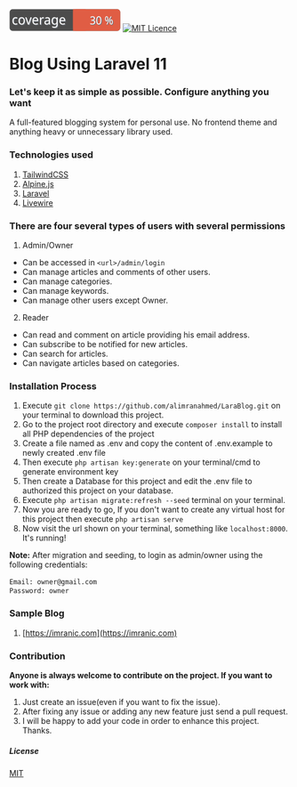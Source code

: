 [![Test Coverage](https://raw.githubusercontent.com/alimranahmed/LaraBlog/main/badge-coverage.svg)](https://packagist.org/packages/alimranahmed/LaraBlog)
[![MIT Licence](https://badges.frapsoft.com/os/mit/mit.svg?v=103)](https://opensource.org/licenses/mit-license.php)


# Blog Using Laravel 11
### Let's keep it as simple as possible. Configure anything you want
A full-featured blogging system for personal use. No frontend theme and anything heavy or unnecessary library used.

### Technologies used
1. [TailwindCSS](https://tailwindcss.com)
2. [Alpine.js](https://alpinejs.dev)
3. [Laravel](https://laravel.com)
4. [Livewire](https://livewire.laravel.com)
 
### There are four several types of users with several permissions
1. Admin/Owner
  * Can be accessed in `<url>/admin/login`
  * Can manage articles and comments of other users.
  * Can manage categories.
  * Can manage keywords.
  * Can manage other users except Owner.
  
2. Reader
  * Can read and comment on article providing his email address.
  * Can subscribe to be notified for new articles.
  * Can search for articles.
  * Can navigate articles based on categories.

### Installation Process
1. Execute `git clone https://github.com/alimranahmed/LaraBlog.git` on your terminal to download this project.
2. Go to the project root directory and execute `composer install` to install all PHP dependencies of the project
3. Create a file named as .env and copy the content of .env.example to newly created .env file 
4. Then execute `php artisan key:generate` on your terminal/cmd to generate environment key
5. Then create a Database for this project and edit the .env file to authorized this project on your database. 
6. Execute `php artisan migrate:refresh --seed` terminal on your terminal.
7. Now you are ready to go, If you don't want to create any virtual host for this project then execute
  `php artisan serve`
8. Now visit the url shown on your terminal, something like `localhost:8000`. It's running!


**Note:** After migration and seeding, to login as admin/owner using the following credentials:
```
Email: owner@gmail.com
Password: owner
```

### Sample Blog
1. [https://imranic.com](https://imranic.com)

### Contribution 
**Anyone is always welcome to contribute on the project. If you want to work with:**
1. Just create an issue(even if you want to fix the issue). 
2. After fixing any issue or adding any new feature just send a pull request.
3. I will be happy to add your code in order to enhance this project. 
Thanks.

##### License
[MIT](https://opensource.org/licenses/MIT)
